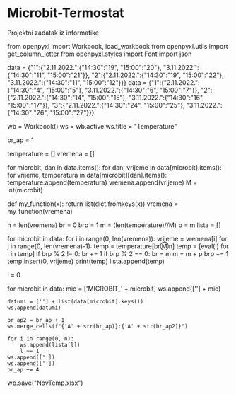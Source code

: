 # Microbit-Termostat
Projektni zadatak iz informatike


from openpyxl import Workbook, load_workbook
from openpyxl.utils import get_column_letter
from openpyxl.styles import Font
import json
    
data = {"1":{"2.11.2022.":{"14:30":"19", "15:00":"20"}, "3.11.2022.":{"14:30":"11", "15:00":"21"}}, "2":{"2.11.2022.":{"14:30":"19", "15:00":"22"}, "3.11.2022.":{"14:30":"11", "15:00":"12"}}}
data = {"1":{"2.11.2022.":{"14:30":"4", "15:00":"5"}, "3.11.2022.":{"14:30":"6", "15:00":"7"}}, "2":{"2.11.2022.":{"14:30":"14", "15:00":"15"}, "3.11.2022.":{"14:30":"16", "15:00":"17"}}, "3":{"2.11.2022.":{"14:30":"24", "15:00":"25"}, "3.11.2022.":{"14:30":"26", "15:00":"27"}}}

wb = Workbook()
ws = wb.active
ws.title = "Temperature"

br_ap = 1

temperature = []
vremena = []

for microbit, dan in data.items():
    for dan, vrijeme in data[microbit].items():
        for vrijeme, temperatura in data[microbit][dan].items():
            temperature.append(temperatura)
            vremena.append(vrijeme)
            M = int(microbit)

def my_function(x):
  return list(dict.fromkeys(x))
vremena = my_function(vremena)

n = len(vremena)
br = 0
brp = 1
m = (len(temperature)//M)
p = m
lista = []

for microbit in data:
    for i in range(0, len(vremena)):
        vrijeme = vremena[i]
        for j in range(0, len(vremena)-1):
            temp = temperature[br:m:n]
            temp = [eval(i) for i in temp]
            if brp % 2 != 0:
                br += 1 
            if brp % 2 == 0:
                br = m
                m = m + p
            brp += 1
            temp.insert(0, vrijeme)
            print(temp)
            lista.append(temp)

l = 0
            
for microbit in data:
    mic = ['MICROBIT_' + microbit]
    ws.append([''] + mic)
    
    datumi = [''] + list(data[microbit].keys())
    ws.append(datumi)
    
    br_ap2 = br_ap + 1
    ws.merge_cells(f"{'A' + str(br_ap)}:{'A' + str(br_ap2)}")

    for i in range(0, n):
        ws.append(lista[l])
        l += 1
    ws.append([''])
    ws.append([''])
    br_ap += 4


wb.save("NovTemp.xlsx")
